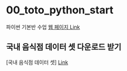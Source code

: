 # 00_toto_python_start
파이썬 기본반 수업 [웹 페이지 Link](https://ldjwj.github.io/00_PYTHON_LEVELUP_CLASS/)

## 국내 음식점 데이터 셋 다운로드 받기
[국내 음식점 데이터 셋] [Link](https://www.data.go.kr/dataset/15003419/fileData.do)
